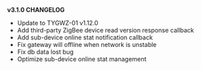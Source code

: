 **v3.1.0 CHANGELOG**  

- Update to TYGWZ-01 v1.12.0  
- Add third-party ZigBee device read version response callback  
- Add sub-device online stat notification callback  
- Fix gateway will offline when network is unstable  
- Fix db data lost bug  
- Optimize sub-device online stat management  
